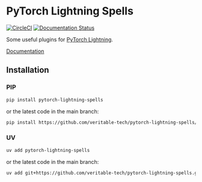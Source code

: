 # PyTorch Lightning Spells

[![CircleCI](https://circleci.com/gh/veritable-tech/pytorch-lightning-spells/tree/main.svg?style=svg)](https://circleci.com/gh/veritable-tech/pytorch-lightning-spells/tree/main) [![Documentation Status](https://readthedocs.org/projects/pytorch-lightning-spells/badge/?version=latest)](https://pytorch-lightning-spells.readthedocs.io/en/latest/?badge=latest)

Some useful plugins for [PyTorch Lightning](https://github.com/PyTorchLightning/pytorch-lightning).

[Documentation](https://pytorch-lightning-spells.readthedocs.io/)

## Installation

### PIP

```bash
pip install pytorch-lightning-spells
```

or the latest code in the main branch:

```bash
pip install https://github.com/veritable-tech/pytorch-lightning-spells/archive/main.zip
```

### UV

```bash
uv add pytorch-lightning-spells
```

or the latest code in the main branch:

```bash
uv add git+https://github.com/veritable-tech/pytorch-lightning-spells.git@main
```
